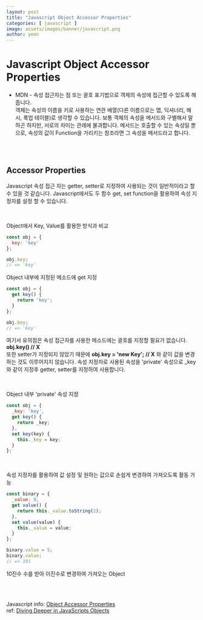 ```yaml
---
layout: post
title: "Javascript Object Accessor Properties"
categories: [ javascript ]
image: assets/images/banner/javascript.png
author: yeon
---
```


# Javascript Object Accessor Properties

- MDN -
속성 접근자는 점 또는 괄호 표기법으로 객체의 속성에 접근할 수 있도록 해줍니다. <br>
객체는 속성의 이름을 키로 사용하는 연관 배열(다른 이름으로는 맵, 딕셔너리, 해시, 룩업 테이블)로 생각할 수 있습니다. 보통 객체의 속성을 메서드와 구별해서 말하곤 하지만, 서로의 차이는 관례에 불과합니다. 메서드는 호출할 수 있는 속성일 뿐으로, 속성의 값이 Function을 가리키는 참조라면 그 속성을 메서드라고 합니다.

<br><br>

## Accessor Properties
Javascript 속성 접근 자는 getter, setter로 지정하여 사용되는 것이 일반적이라고 할 수 있을 것 같습니다. Javascript에서도 두 함수 get, set function을 활용하여 속성 지정자를 설정 할 수 있습니다.

<br>

Object에서 Key, Value를 활용한 방식과 비교
```javascript
const obj = {
  key: 'key'
};

obj.key;
// => 'key'
```

Object 내부에 지정된 메소드에 get 지정
```javascript
const obj = {
  get key() {
    return 'key';
  }
};

obj.key;
// => 'key'
```
여기서 유의점은 속성 접근자를 사용한 메소드에는 괄호를 지정할 필요가 없습니다. **obj.key() // X** <br>
또한 setter가 지정되지 않았기 때문에 **obj.key = 'new Key'; // X** 와 같이 값을 변경하는 것도 이루어지지 않습니다.
속성 지정자로 사용된 속성을 'private' 속성으로 _key와 같이 지정후 getter, setter를 지정하여 사용합니다.

<br>

Object 내부 'private' 속성 지정
```javascript
const obj = {
  _key: 'key',
  get key() {
    return _key;
  },
  set key(key) {
    this._key = key;
  }
};
```

<br>

속성 지정자를 활용하여 값 설정 및 원하는 값으로 손쉽게 변경하여 가져오도록 활동 가능

```javascript
const binary = {
  _value: 0,
  get value() {
    return this._value.toString(2);
  },
  set value(value) {
    this._value = value;
  }
};

binary.value = 5;
binary.value;
// => 101
```
10진수 수를 받아 이진수로 변경하여 가져오는 Object

<br><br>

Javascript info: [Object Accessor Properties](https://javascript.info/property-accessors) <br>
ref: [Diving Deeper in JavaScripts Objects](https://blog.bitsrc.io/diving-deeper-in-javascripts-objects-318b1e13dc12)

<br><br><br> 
